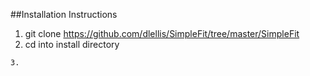 <!-- #137.48.184.200
https://www.digitalocean.com/community/tutorials/how-to-serve-django-applications-with-apache-and-mod_wsgi-on-ubuntu-14-04 -->

##Installation Instructions

1. git clone https://github.com/dlellis/SimpleFit/tree/master/SimpleFit
2. cd into install directory
```cd install
3. 